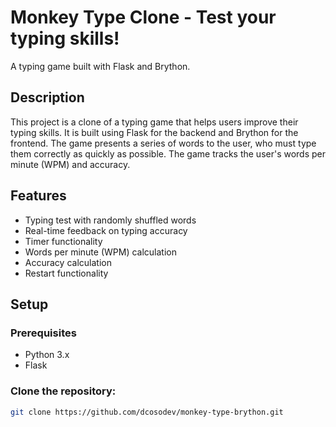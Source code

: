 # Monkey Type Clone - Test your typing skills!

A typing game built with Flask and Brython.

## Description

This project is a clone of a typing game that helps users improve their typing skills. It is built using Flask for the backend and Brython for the frontend. The game presents a series of words to the user, who must type them correctly as quickly as possible. The game tracks the user's words per minute (WPM) and accuracy.

## Features

- Typing test with randomly shuffled words
- Real-time feedback on typing accuracy
- Timer functionality
- Words per minute (WPM) calculation
- Accuracy calculation
- Restart functionality

## Setup

### Prerequisites

- Python 3.x
- Flask

### Clone the repository:
```bash
git clone https://github.com/dcosodev/monkey-type-brython.git


